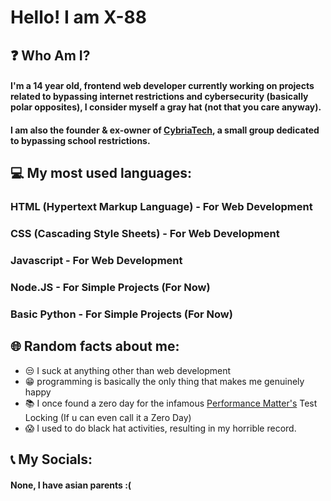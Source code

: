 # Hello! I am X-88

## ❓ Who Am I?

#### I'm a 14 year old, frontend web developer currently working on projects related to bypassing internet restrictions and cybersecurity (basically polar opposites), I consider myself a gray hat (not that you care anyway).

#### I am also the founder & ex-owner of <a href="https://cybriatech.dev">CybriaTech</a>, a small group dedicated to bypassing school restrictions.

## 💻 My most used languages:

### HTML (Hypertext Markup Language) - For Web Development


### CSS (Cascading Style Sheets) - For Web Development


### Javascript - For Web Development

### Node.JS - For Simple Projects (For Now)

### Basic Python - For Simple Projects (For Now)

## 🌐 Random facts about me:

<ul>
  <li>😒 I suck at anything other than web development</li>
  <li>😁 programming is basically the only thing that makes me genuinely happy</li>
  <li>📚 I once found a zero day for the infamous <a href="https://unify.performancematters.com/">Performance Matter's</a> Test Locking (If u can even call it a Zero Day)</li>
  <li>😱 I used to do black hat activities, resulting in my horrible record.</li>
</ul>

## 📞 My Socials:

#### None, I have asian parents :(



